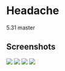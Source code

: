 # Headache
5.31 master

Screenshots
-----------
<div>
  <img src="https://user-images.githubusercontent.com/17059271/101189310-37904f80-369a-11eb-9155-011ff8ee0685.jpg"></img>
  <img src="https://user-images.githubusercontent.com/17059271/101189310-37904f80-369a-11eb-9155-011ff8ee0685.jpg"></img>
  <img src="https://user-images.githubusercontent.com/17059271/101189310-37904f80-369a-11eb-9155-011ff8ee0685.jpg"></img>
<img src="https://user-images.githubusercontent.com/17059271/101189310-37904f80-369a-11eb-9155-011ff8ee0685.jpg"></img>

</div>
